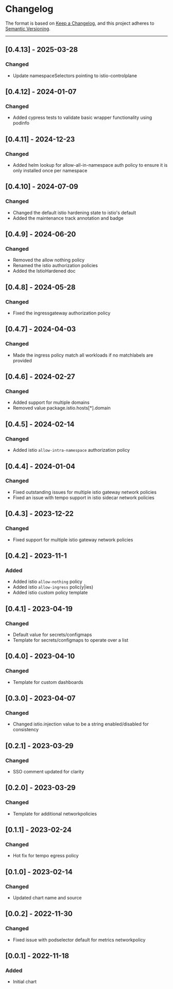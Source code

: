 # Changelog

The format is based on [Keep a Changelog](https://keepachangelog.com/en/1.0.0/), and this project adheres to [Semantic Versioning](https://semver.org/spec/v2.0.0.html).

---
## [0.4.13] - 2025-03-28

### Changed

- Update namespaceSelectors pointing to istio-controlplane

## [0.4.12] - 2024-01-07

### Changed

- Added cypress tests to validate basic wrapper functionality using podinfo

## [0.4.11] - 2024-12-23

### Changed

- Added helm lookup for allow-all-in-namespace auth policy to ensure it is only installed once per namespace

## [0.4.10] - 2024-07-09

### Changed

- Changed the default istio hardening state to istio's default
- Added the maintenance track annotation and badge

## [0.4.9] - 2024-06-20

### Changed

- Removed the allow nothing policy
- Renamed the istio authorization policies
- Added the IstioHardened doc

## [0.4.8] - 2024-05-28

### Changed

- Fixed the ingressgateway authorization policy

## [0.4.7] - 2024-04-03

### Changed

- Made the ingress policy match all workloads if no matchlabels are provided

## [0.4.6] - 2024-02-27

### Changed

- Added support for multiple domains
- Removed value package.istio.hosts[*].domain

## [0.4.5] - 2024-02-14

### Changed

- Added istio `allow-intra-namespace` authorization policy

## [0.4.4] - 2024-01-04

### Changed

- Fixed outstanding issues for multiple istio gateway network policies
- Fixed an issue with tempo support in istio sidecar network policies

## [0.4.3] - 2023-12-22

### Changed

- Fixed support for multiple istio gateway network policies

## [0.4.2] - 2023-11-1

### Added

- Added istio `allow-nothing` policy
- Added istio `allow-ingress` polic(y|ies)
- Added istio custom policy template

## [0.4.1] - 2023-04-19

### Changed

- Default value for secrets/configmaps
- Template for secrets/configmaps to operate over a list

## [0.4.0] - 2023-04-10

### Changed

- Template for custom dashboards

## [0.3.0] - 2023-04-07

### Changed

- Changed istio.injection value to be a string enabled/disabled for consistency

## [0.2.1] - 2023-03-29

### Changed

- SSO comment updated for clarity

## [0.2.0] - 2023-03-29

### Changed

- Template for additional networkpolicies

## [0.1.1] - 2023-02-24

### Changed

- Hot fix for tempo egress policy

## [0.1.0] - 2023-02-14

### Changed

- Updated chart name and source

## [0.0.2] - 2022-11-30

### Changed

- Fixed issue with podselector default for metrics networkpolicy

## [0.0.1] - 2022-11-18

### Added

- Initial chart
